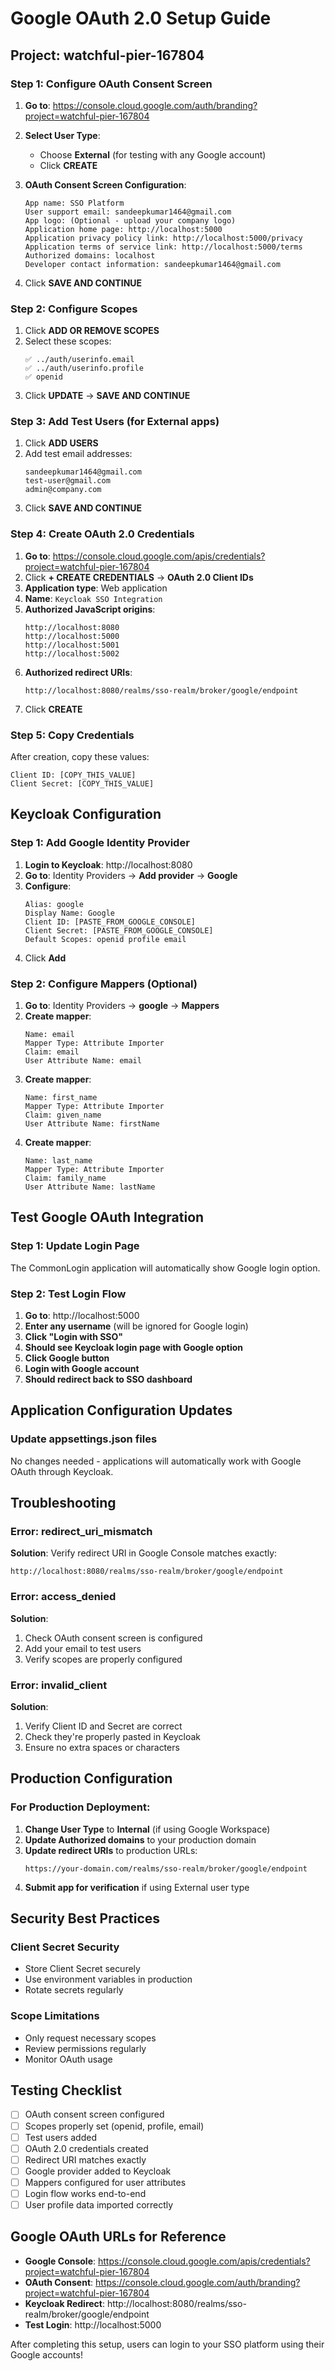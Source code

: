 # Google OAuth 2.0 Setup Guide

## Project: watchful-pier-167804

### Step 1: Configure OAuth Consent Screen

1. **Go to**: https://console.cloud.google.com/auth/branding?project=watchful-pier-167804
2. **Select User Type**: 
   - Choose **External** (for testing with any Google account)
   - Click **CREATE**

3. **OAuth Consent Screen Configuration**:
   ```
   App name: SSO Platform
   User support email: sandeepkumar1464@gmail.com
   App logo: (Optional - upload your company logo)
   Application home page: http://localhost:5000
   Application privacy policy link: http://localhost:5000/privacy
   Application terms of service link: http://localhost:5000/terms
   Authorized domains: localhost
   Developer contact information: sandeepkumar1464@gmail.com
   ```
4. Click **SAVE AND CONTINUE**

### Step 2: Configure Scopes
1. Click **ADD OR REMOVE SCOPES**
2. Select these scopes:
   ```
   ✅ ../auth/userinfo.email
   ✅ ../auth/userinfo.profile
   ✅ openid
   ```
3. Click **UPDATE** → **SAVE AND CONTINUE**

### Step 3: Add Test Users (for External apps)
1. Click **ADD USERS**
2. Add test email addresses:
   ```
   sandeepkumar1464@gmail.com
   test-user@gmail.com
   admin@company.com
   ```
3. Click **SAVE AND CONTINUE**

### Step 4: Create OAuth 2.0 Credentials

1. **Go to**: https://console.cloud.google.com/apis/credentials?project=watchful-pier-167804
2. Click **+ CREATE CREDENTIALS** → **OAuth 2.0 Client IDs**
3. **Application type**: Web application
4. **Name**: `Keycloak SSO Integration`
5. **Authorized JavaScript origins**:
   ```
   http://localhost:8080
   http://localhost:5000
   http://localhost:5001
   http://localhost:5002
   ```
6. **Authorized redirect URIs**:
   ```
   http://localhost:8080/realms/sso-realm/broker/google/endpoint
   ```
7. Click **CREATE**

### Step 5: Copy Credentials
After creation, copy these values:
```
Client ID: [COPY_THIS_VALUE]
Client Secret: [COPY_THIS_VALUE]
```

## Keycloak Configuration

### Step 1: Add Google Identity Provider
1. **Login to Keycloak**: http://localhost:8080
2. **Go to**: Identity Providers → **Add provider** → **Google**
3. **Configure**:
   ```
   Alias: google
   Display Name: Google
   Client ID: [PASTE_FROM_GOOGLE_CONSOLE]
   Client Secret: [PASTE_FROM_GOOGLE_CONSOLE]
   Default Scopes: openid profile email
   ```
4. Click **Add**

### Step 2: Configure Mappers (Optional)
1. **Go to**: Identity Providers → **google** → **Mappers**
2. **Create mapper**:
   ```
   Name: email
   Mapper Type: Attribute Importer
   Claim: email
   User Attribute Name: email
   ```
3. **Create mapper**:
   ```
   Name: first_name
   Mapper Type: Attribute Importer
   Claim: given_name
   User Attribute Name: firstName
   ```
4. **Create mapper**:
   ```
   Name: last_name
   Mapper Type: Attribute Importer
   Claim: family_name
   User Attribute Name: lastName
   ```

## Test Google OAuth Integration

### Step 1: Update Login Page
The CommonLogin application will automatically show Google login option.

### Step 2: Test Login Flow
1. **Go to**: http://localhost:5000
2. **Enter any username** (will be ignored for Google login)
3. **Click "Login with SSO"**
4. **Should see Keycloak login page with Google option**
5. **Click Google button**
6. **Login with Google account**
7. **Should redirect back to SSO dashboard**

## Application Configuration Updates

### Update appsettings.json files
No changes needed - applications will automatically work with Google OAuth through Keycloak.

## Troubleshooting

### Error: redirect_uri_mismatch
**Solution**: Verify redirect URI in Google Console matches exactly:
```
http://localhost:8080/realms/sso-realm/broker/google/endpoint
```

### Error: access_denied
**Solution**: 
1. Check OAuth consent screen is configured
2. Add your email to test users
3. Verify scopes are properly configured

### Error: invalid_client
**Solution**: 
1. Verify Client ID and Secret are correct
2. Check they're properly pasted in Keycloak
3. Ensure no extra spaces or characters

## Production Configuration

### For Production Deployment:
1. **Change User Type** to **Internal** (if using Google Workspace)
2. **Update Authorized domains** to your production domain
3. **Update redirect URIs** to production URLs:
   ```
   https://your-domain.com/realms/sso-realm/broker/google/endpoint
   ```
4. **Submit app for verification** if using External user type

## Security Best Practices

### Client Secret Security
- Store Client Secret securely
- Use environment variables in production
- Rotate secrets regularly

### Scope Limitations
- Only request necessary scopes
- Review permissions regularly
- Monitor OAuth usage

## Testing Checklist

- [ ] OAuth consent screen configured
- [ ] Scopes properly set (openid, profile, email)
- [ ] Test users added
- [ ] OAuth 2.0 credentials created
- [ ] Redirect URI matches exactly
- [ ] Google provider added to Keycloak
- [ ] Mappers configured for user attributes
- [ ] Login flow works end-to-end
- [ ] User profile data imported correctly

## Google OAuth URLs for Reference

- **Google Console**: https://console.cloud.google.com/apis/credentials?project=watchful-pier-167804
- **OAuth Consent**: https://console.cloud.google.com/auth/branding?project=watchful-pier-167804
- **Keycloak Redirect**: http://localhost:8080/realms/sso-realm/broker/google/endpoint
- **Test Login**: http://localhost:5000

After completing this setup, users can login to your SSO platform using their Google accounts!